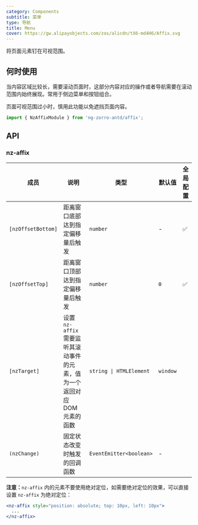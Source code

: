 ```yaml
---
category: Components
subtitle: 菜单
type: 导航
title: Menu
cover: https://gw.alipayobjects.com/zos/alicdn/tX6-md4H6/Affix.svg
---
```


将页面元素钉在可视范围。

## 何时使用

当内容区域比较长，需要滚动页面时，这部分内容对应的操作或者导航需要在滚动范围内始终展现。常用于侧边菜单和按钮组合。

页面可视范围过小时，慎用此功能以免遮挡页面内容。

```ts
import { NzAffixModule } from 'ng-zorro-antd/affix';
```

## API


### nz-affix

| 成员 | 说明 | 类型 | 默认值 | 全局配置 |
| --- | --- | --- | --- | --- |
| `[nzOffsetBottom]` | 距离窗口底部达到指定偏移量后触发 | `number` | - | ✅ |
| `[nzOffsetTop]` | 距离窗口顶部达到指定偏移量后触发 | `number` | `0` | ✅ |
| `[nzTarget]` | 设置 `nz-affix` 需要监听其滚动事件的元素，值为一个返回对应 DOM 元素的函数 | `string \| HTMLElement` | `window` |
| `(nzChange)` | 固定状态改变时触发的回调函数 | `EventEmitter<boolean>` | - |

**注意：**`nz-affix` 内的元素不要使用绝对定位，如需要绝对定位的效果，可以直接设置 `nz-affix` 为绝对定位：

```jsx
<nz-affix style="position: absolute; top: 10px, left: 10px">
  ...
</nz-affix>
```

